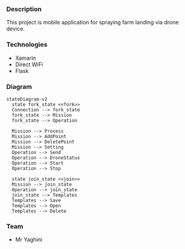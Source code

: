 ### Description
This project is mobile application for spraying farm landing via drone device.


### Technologies
* Xamarin
* Direct WiFi
* Flask

### Diagram
``` mermaid
stateDiagram-v2
  state fork_state <<fork>>
  Connection --> fork_state
  fork_state --> Mission
  fork_state --> Operation

  Mission --> Process
  Mission --> AddPoint
  Mission --> DeletePoint
  Mission --> Setting
  Operation --> Send
  Operation --> DroneStatus
  Operation --> Start
  Operation --> Stop

  state join_state <<join>>
  Mission --> join_state
  Operation --> join_state
  join_state --> Templates
  Templates --> Save
  Templates --> Open
  Templates --> Delete
```

### Team
* Mr Yaghini